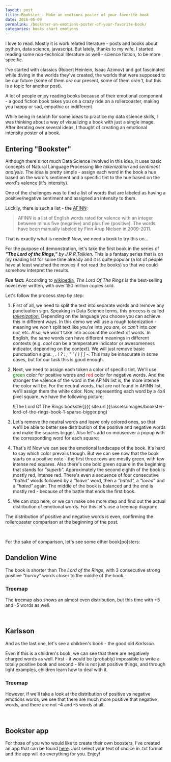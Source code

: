 ```yaml
---
layout: post
title: Bookster - Make an emotions poster of your favorite book
date: 2016-05-09
permalink: /bookster-an-emotions-poster-of-your-favorite-book/
categories: books chart emotions
---
```


I love to read. Mostly it is work related literature - posts and books about python, data science, javascript. But lately, thanks to my wife, I started reading some non-technical literature as well - science fiction, to be more specific. 

I've started with classics (Robert Heinlein, Isaac Azimov) and got fascinated while diving in the worlds they've created, the worlds that were supposed to be our future (some of them *are* our present, some of them *aren't*, but this is a topic for another post).

A lot of people enjoy reading books because of their emotional component - a good fiction book takes you on a crazy ride on a rollercoaster, making you happy or sad, empathic or indifferent.

While being in search for some ideas to practice my data science skills, I was thinking about a way of visualizing a book with just a single image. After iterating over several ideas, I thought of creating an emotional intensity poster of a book.

## Entering "Bookster"

Although there's not much Data Science involved in this idea, it uses basic concepts of Natural Language Processing like *tokenization* and *sentiment analysis.* The idea is pretty simple - assign each word in the book a hue based on the word's sentiment and a specific tint to the hue based on the word's valence (it's intensity).

One of the challenges was to find a list of words that are labeled as having a positive/negative sentiment and assigned an intensity to them.

Luckily, there is such a list - the [AFINN](http://www2.imm.dtu.dk/pubdb/views/publication_details.php?id=6010):

>AFINN is a list of English words rated for valence with an integer
between minus five (negative) and plus five (positive). The words have
been manually labeled by Finn Årup Nielsen in 2009-2011.

That is exactly what is needed! Now, we need a book to try this on...

For the purpose of demonstration, let's take the first book in the series of _**"The Lord of the Rings,"** by J.R.R.Tolkien._ This is a fantasy series that is on my reading list for some time already and it is quite popular (a lot of people have at least watched the movies if not read the books) so that we could somehow interpret the results. 

**Fun fact:** According to [wikipedia](https://en.wikipedia.org/wiki/List_of_best-selling_books#List_of_best-selling_single-volume_books), _The Lord Of The Rings_ is the best-selling novel ever written, with over 150 million copies sold.

Let's follow the process step by step:

 1. First of all, we need to split the text into separate words and remove any punctuation sign. Speaking in Data Science terms, this process is called [_tokenization._](https://en.wikipedia.org/wiki/Tokenization_%28lexical_analysis%29) Depending on the language you choose you can achieve this in different ways. In this demo we will use a rough tokenization - meaning we won't split text like *you're* into *you are,* or *can't* into *can not,* etc. Also, we won't take into account the context of words. In English, the same words can have different meanings in different contexts (e.g. _cool_ can be a temperature indicator or awesomeness indicator, depending on the context). We will just remove basic punctuation signs: *, . ! ? : ; " ' ( ) [ ] -.*  This may be innacurate in some cases, but for our task this is good enough.
 2. Next, we need to assign each token a color of specific tint. We'll use <span style="color:green;">green</span> color for positive words and <span style="color:red;">red</span> color for negative words. And the stronger the valence of the word in the AFINN list is, the more intense the color will be. For the neutral words, that are not found in AFINN list, we'll assign them the white color. Now, representing each word by a 4x4 pixel square, we have the following picture:

    ![The Lord Of The Rings bookster]({{ site.url }}/assets/images/bookster-lord-of-the-rings-book-1-sparse-bigger.png)

 3. Let's remove the neutral words and leave only colored ones, so that we'll be able to better see distribution of the positive and negative words and make the squares bigger. Also let's add on mouseover a popup with the corresponding word for each square:

    <div id="lotr-book1-bookster" class="bookster-wrapper"></div>

 4. That's it! Now we can see the emotional landscape of the book. It's hard to say which color prevails though. But we can see now that the book starts on a positive note - the first three rows are mostly green, with few intense red squares. Also there's one bold green square in the beginning that stands for *"superb".* Approximately the second eighth of the book is mostly red, intense red. There's even a sequence of four consecutive *"hated"* words followed by a *"leave"* word, then a *"hated",* a *"loved"* and a *"hated"* again. The middle of the book is balanced and the end is mostly red - because of the battle that ends the first book.
 5. We can stop here, or we can make one more step and find out the actual distribution of emotional words. For this let's use a treemap diagram:
 
     <div id="lotr-book1-treemap"></div>
 
 The distribution of positive and negative words is even, confirming the rollercoaster comparison at the beginning of the post.

<div id="lotr-book1-linechart"></div>

<div>
	<div id="lotr-book1-piechart" style="width: 50%; display: inline-block;"></div>
	<div id="lotr-book1-piecharts-per-chunks" style="width: 49%; display: inline-block;"></div>
</div>

For the sake of comparison, let's see some other book[po]sters:

## Dandelion Wine

<div id="dandelion-wine-bookster" class="bookster-wrapper"></div>

The book is shorter than _The Lord of the Rings_, with 3 consecutive strong positive _"hurray"_ words closer to the middle of the book.

### Treemap

<div id="dandelion-wine-treemap"></div>

The treemap also shows an almost even distribution, but this time with +5 and -5 words as well.

<div>
	<div id="dandelion-wine-piechart" style="width: 50%; display: inline-block;"></div>
	<div id="dandelion-wine-piecharts-per-chunks" style="width: 49%; display: inline-block;"></div>
</div>

## Karlsson

And as the last one, let's see a children's book - the good old _Karlsson._

<div id="karlson-bookster" class="bookster-wrapper"></div>

Even if this is a children's book, we can see that there are negatively charged words as well. First - it would be (probably) impossible to write a totally positive book and second - life is not just positive things, and through light examples, children learn how to deal with it.

### Treemap

<div id="karlson-treemap"></div>

However, if we'll take a look at the distribution of positive vs negative emotions words, we see that there are much more positive that negative words, and there are not -4 and -5 words at all.

<div>
	<div id="karlson-piechart" style="width: 50%; display: inline-block;"></div>
	<div id="karlson-piecharts-per-chunks" style="width: 49%; display: inline-block;"></div>
</div>

## Bookster app

For those of you who would like to create their own boosters, I've created an app that can be found [here](/bookster). Just select your text of choice in .txt format and the app will do everything for you. Enjoy!

<script src="//d3js.org/d3.v3.min.js" charset="utf-8"></script>
<script type="text/javascript" src="/assets/javascripts/bookster/bookster.js"></script>
<script type="text/javascript" src="/assets/javascripts/bookster/bookster-post.js"></script>
<!--<script type="text/javascript" src="{{ site.url }}/assets/javascripts/bookster-treemap.js"></script>-->
<style type="text/css">
	.line {
  fill: none;
  stroke: steelblue;
  stroke-width: 1.5px;
}
</style>
